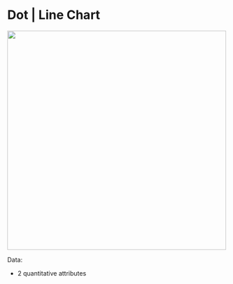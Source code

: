 # Dot | Line Chart 

<img src="https://i.imgur.com/1w1EKNM.png" width=500 >

Data:
- 2 quantitative attributes 

